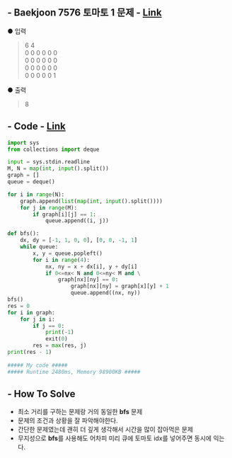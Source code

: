 ## - Baekjoon 7576 토마토 1 문제 - [Link](https://www.acmicpc.net/problem/7576)
● 입력  
> 6 4  
0 0 0 0 0 0  
0 0 0 0 0 0  
0 0 0 0 0 0  
0 0 0 0 0 1

● 출력
> 8

## - Code - [Link](https://github.com/imtaesuu/AlgorithmPractice_with_Python/blob/main/Graph_Traversal/Baekjoon_7576/Baekjoon_7576.pyy)

```python
import sys
from collections import deque

input = sys.stdin.readline
M, N = map(int, input().split())
graph = []
queue = deque()

for i in range(N):
    graph.append(list(map(int, input().split())))
    for j in range(M):
        if graph[i][j] == 1:
            queue.append((i, j))

def bfs():
    dx, dy = [-1, 1, 0, 0], [0, 0, -1, 1]
    while queue:
        x, y = queue.popleft()
        for i in range(4):
            nx, ny = x + dx[i], y + dy[i] 
            if 0<=nx< N and 0<=ny< M and \
                graph[nx][ny] == 0:
                    graph[nx][ny] = graph[x][y] + 1
                    queue.append((nx, ny))
bfs()
res = 0
for i in graph:
    for j in i:
        if j == 0:
            print(-1)
            exit(0)
        res = max(res, j)
print(res - 1)
	
##### My code #####
##### Runtime 2480ms, Memory 98900KB #####
```

## - **How To Solve**
- 최소 거리를 구하는 문제랑 거의 동일한 **bfs** 문제
- 문제의 조건과 상황을 잘 파악해야한다.
- 간단한 문제였는데 괜히 더 깊게 생각해서 시간을 많이 잡아먹은 문제
- 무지성으로 **bfs**를 사용해도 어차피 미리 큐에 토마토 idx를 넣어주면 동시에 익는다.